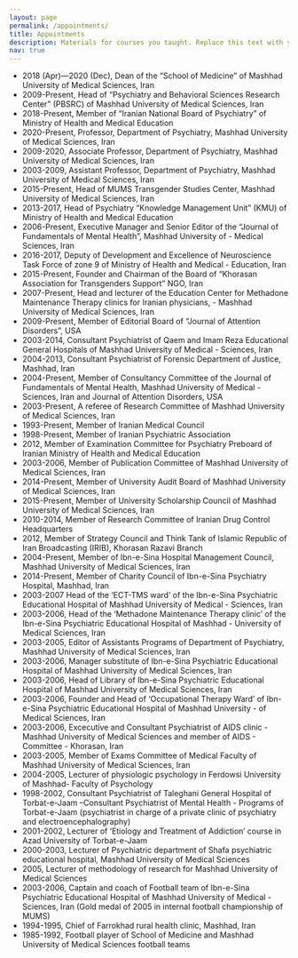 ```yaml
---
layout: page
permalink: /appointments/
title: Appointments
description: Materials for courses you taught. Replace this text with your description.
nav: true
---
```


- 2018 (Apr)—2020 (Dec), Dean of the “School of Medicine” of Mashhad University of Medical Sciences, Iran
- 2009-Present, Head of “Psychiatry and Behavioral Sciences Research Center” (PBSRC) of Mashhad University of Medical Sciences, Iran
- 2018-Present, Member of “Iranian National Board of Psychiatry” of Ministry of Health and Medical Education
- 2020-Present, Professor, Department of Psychiatry, Mashhad University of Medical Sciences, Iran
- 2009-2020, Associate Professor, Department of Psychiatry, Mashhad University of Medical Sciences, Iran
- 2003-2009, Assistant Professor, Department of Psychiatry, Mashhad University of Medical Sciences, Iran
- 2015-Present, Head of MUMS Transgender Studies Center, Mashhad University of Medical Sciences, Iran
- 2013-2017, Head of Psychiatry “Knowledge Management Unit” (KMU) of Ministry of Health and Medical Education
- 2006-Present, Executive Manager and Senior Editor of the “Journal of Fundamentals of Mental Health”, Mashhad University of - Medical Sciences, Iran
- 2016-2017, Deputy of Development and Excellence of Neuroscience Task Force of zone 9 of Ministry of Health and Medical - Education, Iran
- 2015-Present, Founder and Chairman of the Board of “Khorasan Association for Transgenders Support” NGO, Iran
- 2007-Present, Head and lecturer of the Education Center for Methadone Maintenance Therapy clinics for Iranian physicians, - Mashhad University of Medical Sciences, Iran
- 2009-Present, Member of Editorial Board of “Journal of Attention Disorders”, USA
- 2003-2014, Consultant Psychiatrist of Qaem and Imam Reza Educational General Hospitals of Mashhad University of Medical - Sciences, Iran
- 2004-2013, Consultant Psychiatrist of Forensic Department of Justice, Mashhad, Iran
- 2004-Present, Member of Consultancy Committee of the Journal of Fundamentals of Mental Health, Mashhad University of Medical - Sciences, Iran and Journal of Attention Disorders, USA
- 2003-Present, A referee of Research Committee of Mashhad University of Medical Sciences, Iran
- 1993-Present, Member of Iranian Medical Council 
- 1998-Present, Member of Iranian Psychiatric Association 
- 2012, Member of Examination Committee for Psychiatry Preboard of Iranian Ministry of Health and Medical Education
- 2003-2006, Member of Publication Committee of Mashhad University of Medical Sciences, Iran
- 2014-Present, Member of University Audit Board of Mashhad University of Medical Sciences, Iran 
- 2015-Present, Member of University Scholarship Council of Mashhad University of Medical Sciences, Iran 
- 2010-2014, Member of Research Committee of Iranian Drug Control Headquarters
- 2012, Member of Strategy Council and Think Tank of Islamic Republic of Iran Broadcasting (IRIB), Khorasan Razavi Branch
- 2004-Present, Member of Ibn-e-Sina Hospital Management Council, Mashhad University of Medical Sciences, Iran 
- 2014-Present, Member of Charity Council of Ibn-e-Sina Psychiatry Hospital, Mashhad, Iran 
- 2003-2007 Head of the ‘ECT-TMS ward’ of the Ibn-e-Sina Psychiatric Educational Hospital of Mashhad University of Medical - Sciences, Iran
- 2003-2006, Head of the ‘Methadone Maintenance Therapy clinic’ of the Ibn-e-Sina Psychiatric Educational Hospital of Mashhad - University of Medical Sciences, Iran
- 2003-2005, Editor of Assistants Programs of Department of Psychiatry, Mashhad University of Medical Sciences, Iran
- 2003-2006, Manager substitute of Ibn-e-Sina Psychiatric Educational Hospital of Mashhad University of Medical Sciences, Iran
- 2003-2006, Head of Library of Ibn-e-Sina Psychiatric Educational Hospital of Mashhad University of Medical Sciences, Iran
- 2003-2006, Founder and Head of ‘Occupational Therapy Ward’ of Ibn-e-Sina Psychiatric Educational Hospital of Mashhad University - of Medical Sciences, Iran
- 2003-2006, Excecutive and Consultant Psychiatrist of AIDS clinic - Mashhad University of Medical Sciences and member of AIDS - Committee - Khorasan, Iran
- 2003-2005, Member of Exams Committee of Medical Faculty of Mashhad University of Medical Sciences, Iran
- 2004-2005, Lecturer of physiologic psychology in Ferdowsi University of Mashhad- Faculty of Psychology
- 1998-2002, Consultant Psychiatrist of Taleghani General Hospital of Torbat-e-Jaam –Consultant Psychiatrist of Mental Health - Programs of Torbat-e-Jaam (psychiatrist in charge of a private clinic of psychiatry and electroencephalography)
- 2001-2002, Lecturer of ‘Etiology and Treatment of Addiction’ course in Azad University of Torbat-e-Jaam
- 2000-2003, Lecturer of Psychiatric department of Shafa psychiatric educational hospital, Mashhad University of Medical Sciences
- 2005, Lecturer of methodology of research for Mashhad University of Medical Sciences
- 2003-2006, Captain and coach of Football team of Ibn-e-Sina Psychiatric Educational Hospital of Mashhad University of Medical - Sciences, Iran (Gold medal of 2005 in internal football championship of MUMS)
- 1994-1995, Chief of Farrokhad rural health clinic, Mashhad, Iran
- 1985-1992, Football player of School of Medicine and Mashhad University of Medical Sciences football teams